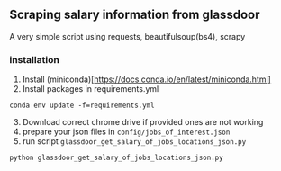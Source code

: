 ## Scraping salary information from glassdoor
A very simple script using requests, beautifulsoup(bs4), scrapy

### installation

1. Install (miniconda)[https://docs.conda.io/en/latest/miniconda.html]
2. Install packages in requirements.yml
```
conda env update -f=requirements.yml
```
3. Download correct chrome drive if provided ones are not working
4. prepare your json files in `config/jobs_of_interest.json`
5. run script `glassdoor_get_salary_of_jobs_locations_json.py`
```
python glassdoor_get_salary_of_jobs_locations_json.py
```
